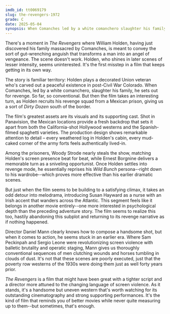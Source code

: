 ```yaml
---
imdb_id: tt0069179
slug: the-revengers-1972
grade: C
date: 2025-05-04
synopsis: When Comanches led by a white comanchero slaughter his family, rancher William Holden recruits a band of Mexican prison inmates—including Woody Strode and Ernest Borgnine—for his revenge mission.
---
```


There's a moment in _The Revengers_ where William Holden, having just discovered his family massacred by Comanches, is meant to convey the sort of gut-wrenching anguish that transforms a man into an angel of vengeance. The scene doesn't work. Holden, who shines in later scenes of lesser intensity, seems uninterested. It's the first misstep in a film that keeps getting in its own way.

The story is familiar territory: Holden plays a decorated Union veteran who's carved out a peaceful existence in post-Civil War Colorado. When Comanches, led by a white comanchero, slaughter his family, he sets out for revenge. So far, so conventional. But then the film takes an interesting turn, as Holden recruits his revenge squad from a Mexican prison, giving us a sort of <span data-imdb-id="tt0061578">_Dirty Dozen_</span> south of the border.

The film's greatest assets are its visuals and its supporting cast. Shot in Panavision, the Mexican locations provide a fresh backdrop that sets it apart from both the California-shot Hollywood westerns and the Spanish-filmed spaghetti varieties. The production design shows remarkable attention to detail – every weathered log in Holden's cabin, every mud-caked corner of the army forts feels authentically lived-in.

Among the prisoners, Woody Strode nearly steals the show, matching Holden's screen presence beat for beat, while Ernest Borgnine delivers a memorable turn as a sniveling opportunist. Once Holden settles into revenge mode, he essentially reprises his <span data-imdb-id="tt0065214">_Wild Bunch_</span> persona--right down to his wardrobe--which proves more effective than his earlier dramatic scenes.

But just when the film seems to be building to a satisfying climax, it takes an odd detour into melodrama, introducing Susan Hayward as a nurse with an Irish accent that wanders across the Atlantic. This segment feels like it belongs in another movie entirely--one more interested in psychological depth than the preceding adventure story. The film seems to realize this too, hastily abandoning this subplot and returning to its revenge narrative as if nothing happened.

Director Daniel Mann clearly knows how to compose a handsome shot, but when it comes to action, he seems stuck in an earlier era. Where Sam Peckinpah and Sergio Leone were revolutionizing screen violence with balletic brutality and operatic staging, Mann gives us thoroughly conventional sequences of men clutching wounds and horses tumbling in clouds of dust. It's not that these scenes are poorly executed, just that the poverty row westerns of the 1930s were doing them just as well forty years prior.

_The Revengers_ is a film that might have been great with a tighter script and a director more attuned to the changing language of screen violence. As it stands, it's a handsome but uneven western that's worth watching for its outstanding cinematography and strong supporting performances. It's the kind of film that reminds you of better movies while never quite measuring up to them--but sometimes, that's enough.